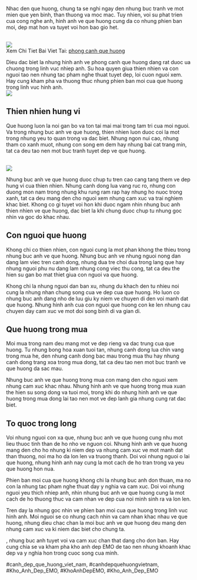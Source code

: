 <p>Nhac den que huong, chung ta se nghi ngay den nhung buc tranh ve mot mien que yen binh, than thuong va moc mac. Tuy nhien, voi su phat trien cua cong nghe anh, hinh anh ve que huong cung da co nhung phien ban moi, dep mat hon va tuyet voi hon bao gio het.</p><br><img src="https://khoanhdepemo.com/wp-content/uploads/2024/12/image-1295.webp"></br>
Xem Chi Tiet Bai Viet Tai: <a href="https://khoanhdepemo.com/hinh-anh-que-huong-viet-nam/">phong canh que huong</a><p>Dieu dac biet la nhung hinh anh ve phong canh que huong dang rat duoc ua chuong trong linh vuc nhiep anh. Su hoa quyen giua thien nhien va con nguoi tao nen nhung tac pham nghe thuat tuyet dep, loi cuon nguoi xem. Hay cung kham pha va thuong thuc nhung phien ban moi cua que huong trong linh vuc hinh anh.<br><img src="https://khoanhdepemo.com/wp-content/uploads/2024/12/image-1297.png"></br><h2>Thien nhien hung vi</h2><p>Que huong luon la noi gan bo va ton tai mai mai trong tam tri cua moi nguoi. Va trong nhung buc anh ve que huong, thien nhien luon duoc coi la mot trong nhung yeu to quan trong va dac biet. Nhung ngon nui cao, nhung tham co xanh muot, nhung con song em dem hay nhung bai cat trang min, tat ca deu tao nen mot buc tranh tuyet dep ve que huong.</p><br><img src="https://khoanhdepemo.com/wp-content/uploads/2024/12/image-1295.png"></br><p>Nhung buc anh ve que huong duoc chup tu tren cao cang tang them ve dep hung vi cua thien nhien. Nhung canh dong lua vang ruc ro, nhung con duong mon nam trong nhung khu rung ram rap hay nhung ho nuoc trong xanh, tat ca deu mang den cho nguoi xem nhung cam xuc va trai nghiem khac biet. Khong co gi tuyet voi hon khi duoc ngam nhin nhung buc anh thien nhien ve que huong, dac biet la khi chung duoc chup tu nhung goc nhin va goc do khac nhau.<h2>Con nguoi que huong</h2><p>Khong chi co thien nhien, con nguoi cung la mot phan khong the thieu trong nhung buc anh ve que huong. Nhung buc anh ve nhung nguoi nong dan dang lam viec tren canh dong, nhung dua tre choi dua trong lang que hay nhung nguoi phu nu dang lam nhung cong viec thu cong, tat ca deu the hien su gan bo mat thiet giua con nguoi va que huong.</p><p>Khong chi la nhung nguoi dan ban xu, nhung du khach den tu nhieu noi cung la nhung nhan chung song cua ve dep cua que huong. Ho luon co nhung buc anh dang nho de luu giu ky niem ve chuyen di den voi manh dat que huong. Nhung hinh anh cua con nguoi que huong con ke len nhung cau chuyen day cam xuc ve mot doi song binh di va gian di.<h2>Que huong trong mua</h2><p>Moi mua trong nam deu mang mot ve dep rieng va dac trung cua que huong. Tu nhung bong hoa xuan tuoi tan, nhung canh dong lua chin vang trong mua he, den nhung canh dong bac mau trong mua thu hay nhung canh dong trang xoa trong mua dong, tat ca deu tao nen mot buc tranh ve que huong da sac mau.</p><p>Nhung buc anh ve que huong trong mua con mang den cho nguoi xem nhung cam xuc khac nhau. Nhung hinh anh ve que huong trong mua xuan the hien su song dong va tuoi moi, trong khi do nhung hinh anh ve que huong trong mua dong lai tao nen mot ve dep lanh gia nhung cung rat dac biet.</p><h2>To quoc trong long</h2><p>Voi nhung nguoi con xa que, nhung buc anh ve que huong cung nhu mot lieu thuoc tinh than de ho nho ve nguon coi. Nhung hinh anh ve que huong mang den cho ho nhung ki niem dep va nhung cam xuc ve mot manh dat than thuong, noi ma ho da lon len va truong thanh. Doi voi nhung nguoi o lai que huong, nhung hinh anh nay cung la mot cach de ho tran trong va yeu que huong hon nua.</p><p>Phien ban moi cua que huong khong chi la nhung buc anh don thuan, ma no con la nhung tac pham nghe thuat day y nghia va cam xuc. Doi voi nhung nguoi yeu thich nhiep anh, nhin nhung buc anh ve que huong cung la mot cach de ho thuong thuc va cam nhan ve dep cua noi minh sinh ra va lon len.</p><p>Tren day la nhung goc nhin ve phien ban moi cua que huong trong linh vuc hinh anh. Moi nguoi se co nhung cach nhin va cam nhan khac nhau ve que huong, nhung dieu chac chan la moi buc anh ve que huong deu mang den nhung cam xuc va ki niem dac biet cho chung ta.</p><p>, nhung buc anh tuyet voi va cam xuc chan that dang cho don ban. Hay cung chia se va kham pha kho anh dep EMO de tao nen nhung khoanh khac dep va y nghia hon trong cuoc song cua minh.</p>
#canh_dep_que_huong_viet_nam, #canhdepquehuongvietnam, #Kho_Anh_Dep_EMO, #KhoAnhDepEMO, #Kho_Anh_Dep_EMO

